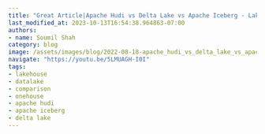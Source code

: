 ```yaml
---
title: "Great Article|Apache Hudi vs Delta Lake vs Apache Iceberg - Lakehouse Feature Comparison by OneHouse"
last_modified_at: 2023-10-13T16:54:38.964863-07:00
authors:
- name: Soumil Shah
category: blog
image: /assets/images/blog/2022-08-18-apache_hudi_vs_delta_lake_vs_apache_iceberg_feature_comparison.png
navigate: "https://youtu.be/5LMUAGH-I0I"
tags:
- lakehouse
- datalake
- comparison
- onehouse
- apache hudi
- apache iceberg
- delta lake
---
```

